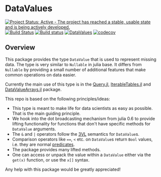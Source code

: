 # DataValues

[![Project Status: Active - The project has reached a stable, usable state and is being actively developed.](http://www.repostatus.org/badges/latest/active.svg)](http://www.repostatus.org/#active)
[![Build Status](https://travis-ci.org/davidanthoff/DataValues.jl.svg?branch=master)](https://travis-ci.org/davidanthoff/DataValues.jl)
[![Build status](https://ci.appveyor.com/api/projects/status/v56tyamg56dqy79t/branch/master?svg=true)](https://ci.appveyor.com/project/davidanthoff/DataValues-jl/branch/master)
[![DataValues](http://pkg.julialang.org/badges/DataValues_0.6.svg)](http://pkg.julialang.org/?pkg=DataValues)
[![codecov](https://codecov.io/gh/davidanthoff/DataValues.jl/branch/master/graph/badge.svg)](https://codecov.io/gh/davidanthoff/DataValues.jl)

## Overview

This package provides the type ``DataValue`` that is used to represent
missing data.  The type is very similar to ``Nullable`` in julia base.
It differs from ``Nullable`` by providing a small number of  additional
features that make common operations on data easier.

Currently the main use of this type is in the
[Query.jl](https://github.com/davidanthoff/Query.jl),
[IterableTables.jl](https://github.com/davidanthoff/IterableTables.jl) and
[DataValueArrays.jl](https://github.com/davidanthoff/DataValueArrays.jl)
package.

This repo is based on the following principles/ideas:

- This type is meant to make life for data scientists as easy as possible.
That is the main guiding principle.
- We hook into the dot broadcasting mechanism from julia 0.6 to provide
lifting functionality for functions that don't have specific methods
for ``DataValue`` arguments.
- The ``&`` and ``|`` operators follow the [3VL](https://en.wikipedia.org/wiki/Three-valued_logic)
semantics for ``DataValue``s.
- Comparison operators like ``==``, ``<`` etc. on ``DataValue``s return
``Bool`` values, i.e. they are normal [predicates](https://en.wikipedia.org/wiki/Predicate_(mathematical_logic)).
- The package provides many lifted methods.
- One can access or unpack the value within a ``DataValue`` either via the
``get(x)`` function, or use the ``x[]`` syntax.

Any help with this package would be greatly appreciated!
